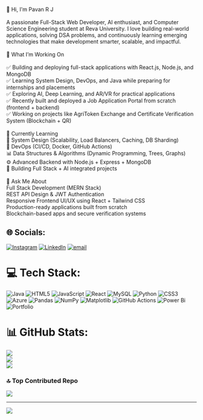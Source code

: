 
👋 Hi, I'm Pavan R J<br><br>A passionate Full-Stack Web Developer, AI enthusiast, and Computer Science Engineering student at Reva University. I love building real-world applications, solving DSA problems, and continuously learning emerging technologies that make development smarter, scalable, and impactful.<br><br>🚀 What I’m Working On<br><br>✅ Building and deploying full-stack applications with React.js, Node.js, and MongoDB<br>✅ Learning System Design, DevOps, and Java while preparing for internships and placements<br>✅ Exploring AI, Deep Learning, and AR/VR for practical applications<br>✅ Recently built and deployed a Job Application Portal from scratch (frontend + backend)<br>✅ Working on projects like AgriToken Exchange and Certificate Verification System (Blockchain + QR)<br><br>🌱 Currently Learning<br>🧠 System Design (Scalability, Load Balancers, Caching, DB Sharding)<br>🔧 DevOps (CI/CD, Docker, GitHub Actions)<br>📊 Data Structures & Algorithms (Dynamic Programming, Trees, Graphs)<br>⚙ Advanced Backend with Node.js + Express + MongoDB<br>🤖 Building Full Stack + AI integrated projects<br><br>💬 Ask Me About<br>Full Stack Development (MERN Stack)<br>REST API Design & JWT Authentication<br>Responsive Frontend UI/UX using React + Tailwind CSS<br>Production-ready applications built from scratch<br>Blockchain-based apps and secure verification systems


## 🌐 Socials:
[![Instagram](https://img.shields.io/badge/Instagram-%23E4405F.svg?logo=Instagram&logoColor=white)](https://instagram.com/_pavan_rj) [![LinkedIn](https://img.shields.io/badge/LinkedIn-%230077B5.svg?logo=linkedin&logoColor=white)](https://www.linkedin.com/in/pavanrj13) [![email](https://img.shields.io/badge/Email-D14836?logo=gmail&logoColor=white)](mailto:jadhavpavan438@gmail.com) 

# 💻 Tech Stack:
![Java](https://img.shields.io/badge/java-%23ED8B00.svg?style=flat&logo=openjdk&logoColor=white) ![HTML5](https://img.shields.io/badge/html5-%23E34F26.svg?style=flat&logo=html5&logoColor=white) ![JavaScript](https://img.shields.io/badge/javascript-%23323330.svg?style=flat&logo=javascript&logoColor=%23F7DF1E) ![React](https://img.shields.io/badge/react-%2320232a.svg?style=flat&logo=react&logoColor=%2361DAFB) ![MySQL](https://img.shields.io/badge/mysql-4479A1.svg?style=flat&logo=mysql&logoColor=white) ![Python](https://img.shields.io/badge/python-3670A0?style=flat&logo=python&logoColor=ffdd54) ![CSS3](https://img.shields.io/badge/css3-%231572B6.svg?style=flat&logo=css3&logoColor=white) ![Azure](https://img.shields.io/badge/azure-%230072C6.svg?style=flat&logo=microsoftazure&logoColor=white) ![Pandas](https://img.shields.io/badge/pandas-%23150458.svg?style=flat&logo=pandas&logoColor=white) ![NumPy](https://img.shields.io/badge/numpy-%23013243.svg?style=flat&logo=numpy&logoColor=white) ![Matplotlib](https://img.shields.io/badge/Matplotlib-%23ffffff.svg?style=flat&logo=Matplotlib&logoColor=black) ![GitHub Actions](https://img.shields.io/badge/github%20actions-%232671E5.svg?style=flat&logo=githubactions&logoColor=white) ![Power Bi](https://img.shields.io/badge/power_bi-F2C811?style=flat&logo=powerbi&logoColor=black) ![Portfolio](https://img.shields.io/badge/Portfolio-%23000000.svg?style=flat&logo=firefox&logoColor=#FF7139)
# 📊 GitHub Stats:
![](https://github-readme-stats.vercel.app/api?username=PavanRJadhav&theme=dark&hide_border=false&include_all_commits=true&count_private=false)<br/>
![](https://nirzak-streak-stats.vercel.app/?user=PavanRJadhav&theme=dark&hide_border=false)<br/>
![](https://github-readme-stats.vercel.app/api/top-langs/?username=PavanRJadhav&theme=dark&hide_border=false&include_all_commits=true&count_private=false&layout=compact)

### 🔝 Top Contributed Repo
![](https://github-contributor-stats.vercel.app/api?username=PavanRJadhav&limit=5&theme=dark&combine_all_yearly_contributions=true)

---
[![](https://visitcount.itsvg.in/api?id=PavanRJadhav&icon=0&color=0)](https://visitcount.itsvg.in)

<!-- Proudly created with GPRM ( https://gprm.itsvg.in ) -->
